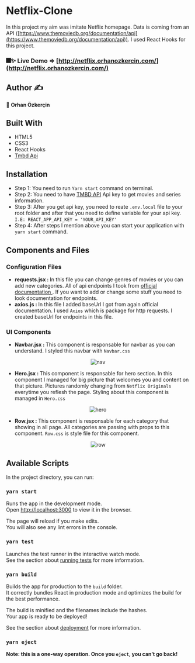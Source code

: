 # Netflix-Clone

In this project my aim was imitate Netflix homepage. Data is coming from an API ([https://www.themoviedb.org/documentation/api](https://www.themoviedb.org/documentation/api)). I used React Hooks for this project.

### 🎆✨ Live Demo => [http://netflix.orhanozkercin.com/](http://netflix.orhanozkercin.com/)

## Author ✍️  

👤 <b> Orhan Özkerçin </b>

## Built With

- HTML5
- CSS3
- React Hooks
- [Tmbd Api](https://www.themoviedb.org/documentation/api)

## Installation

- Step 1: You need to run `Yarn start` command on terminal.
- Step 2: You need to have [TMBD API](https://www.themoviedb.org/documentation/api) Api key to get movies and series information.
- Step 3: After you get api key, you need to reate `.env.local` file to your root folder and after that you need to define variable for your api key. `I.E: REACT_APP_API_KEY = 'YOUR_API_KEY'`
- Step 4: After steps I mention above you can start your application with `yarn start` command.

## Components and Files

### Configuration Files

- <b>requests.jsx : </b> In this file you can change genres of movies or you can add new categories. All of api endpoints I took from [official documentation ](https://developers.themoviedb.org/3). If you want to add or change some stuff you need to look documentation for endpoints.
- <b> axios.js : </b> In this file I added baseUrl I got from again official documentation. I used `Axios` which is package for http requests. I created baseUrl for endpoints in this file.

### UI Components

- <b> Navbar.jsx : </b> This component is responsable for navbar as you can understand. I styled this navbar with `Navbar.css`

<p align="center">
<img src="https://i.ibb.co/CtGq53V/nav.png" alt="nav" border="0" style='text-align:center'>
 </p>
 
 - <b> Hero.jsx : </b> This component is responsable for hero section. In this component I managed for big picture that welcomes you and content on that picture. Pictures randomly changing from `Netflix Originals` everytime you reflesh the page. Styling about this component is managed in `Hero.css`

<p align='center'><img src="https://i.ibb.co/6ZQSCbx/hero.png" alt="hero" border="0"></p>

- <b> Row.jsx : </b> This component is responsable for each category that showing in all page. All categories are passing with props to this component. `Row.css` is style file for this component.

<p align='center'><img src="https://i.ibb.co/93vgfGQ/row.png" alt="row" border="0"></p>

## Available Scripts

In the project directory, you can run:

### `yarn start`

Runs the app in the development mode.<br />
Open [http://localhost:3000](http://localhost:3000) to view it in the browser.

The page will reload if you make edits.<br />
You will also see any lint errors in the console.

### `yarn test`

Launches the test runner in the interactive watch mode.<br />
See the section about [running tests](https://facebook.github.io/create-react-app/docs/running-tests) for more information.

### `yarn build`

Builds the app for production to the `build` folder.<br />
It correctly bundles React in production mode and optimizes the build for the best performance.

The build is minified and the filenames include the hashes.<br />
Your app is ready to be deployed!

See the section about [deployment](https://facebook.github.io/create-react-app/docs/deployment) for more information.

### `yarn eject`

**Note: this is a one-way operation. Once you `eject`, you can’t go back!**
